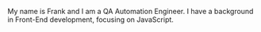 My name is Frank and I am a QA Automation Engineer. I have a background in Front-End development, focusing on JavaScript.